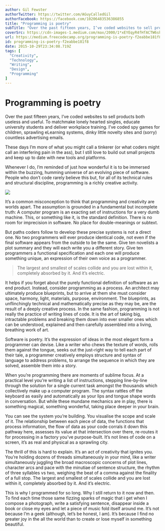 ```yaml
---
author: Gil Fewster
authorTwitter: https://twitter.com/AGuyCalledGil
authorFacebook: https://facebook.com/10206483536386855
title: "Programming is poetry"
subTitle: "Over the past fifteen years, I’ve coded websites to sell products both useless and useful. To matchmake lonely hearted singles, educate u..."
coverSrc: https://cdn-images-1.medium.com/max/2000/1*xEYEqyR4fHfACTW6sktWKA.jpeg
url: https://medium.freecodecamp.org/programming-is-poetry-f2eabbe181f8
id: programming-is-poetry-f2eabbe181f8
date: 2015-10-29T23:34:08.719Z
tags: [
  "Creativity",
  "Technology",
  "Writing",
  "Design",
  "Programming"
]
---
```

# Programming is poetry

Over the past fifteen years, I’ve coded websites to sell products both useless and useful. To matchmake lonely hearted singles, educate university students and deliver workplace training. I’ve coded spy games for children, sprawling eLearning systems, dinky little novelty sites and (sorry) countless advertising emails.

These days I’m more of what you might call a tinkerer (or what coders might call an interfering pain in the ass), but I still love to build out small projects and keep up to date with new tools and platforms.

Whenever I do, I’m reminded of just how wonderful it is to be immersed within the buzzing, humming universe of an evolving piece of software. People who don’t code rarely believe this but, for all of its technical rules and structural discipline, programming is a richly creative activity.



![](https://cdn-images-1.medium.com/max/1600/1*I_Ie1pg_f8AeZD4fK9oH3g.jpeg)



It’s a common misconception to think that programming and creativity are worlds apart. The assumption is grounded in a fundamental but incomplete truth: A computer program is an exacting set of instructions for a very dumb machine. This, or something like it, is the standard definition. There is no room for imprecision in software. No place for double-meanings or subtext.

But paths coders follow to develop these precise systems is not a direct one. No two programmers will ever produce identical code, not even if the final software appears from the outside to be the same. Give ten novelists a plot summary and they will each write you a different story. Give ten programmers a functional specification and each one will produce something unique, an expression of their own voice as a programmer.

> The largest and smallest of scales collide and you are lost within it, completely absorbed by it. And it’s electric.

It helps if you forget about the purely functional definition of software as an end product. Instead, consider programming as a process. An architect may ultimately produce blueprints, but to arrive at them she must consider space, harmony, light, materials, purpose, environment. The blueprints, as unflinchingly technical and mathematically precise as they may be, are the result of a deeply creative process. In the same fashion, programming is not really the practice of writing lines of code. It is the art of taking big, intractable problems and breaking them down into ever smaller ones which can be understood, explained and then carefully assembled into a living, breathing work of art.

Software is poetry. It’s the expression of ideas in the most elegant form a programmer can devise. Like a writer who chews the texture of words, rolls them against the tongue, seeks out the just-right way to tell each part of their tale, a programmer creatively employs structure and syntax of language to address problems, to arrange the sequence in which they are solved, assemble them into a story.

When you’re programming there are moments of sublime focus. At a practical level you’re writing a list of instructions, stepping line-by-line through the solution for a single current task amongst the thousands which collectively make up a computer program. The syntax rattles off the keyboard as easily and automatically as your lips and tongue shape words in conversation. But while these mundane mechanics are in play, there is something magical, something wonderful, taking place deeper in your brain.

You can see the system you’re building. You visualise the scope and scale of it. The relationship between each piece of data, the functions that process information, the flow of data as your code corrals it down this pathway here, assesses its value at that intersection over there, re-routes it for processing in a factory you’ve purpose-built. It’s not lines of code on a screen, it’s as real and physical as a sprawling city.

The thrill of this is hard to explain. It’s an act of creativity that ignites you. You’re holding dozens of threads simultaneously in your mind, like a writer simultaneously juggling the broad macroscopic concerns of plot lines, character arcs and pace with the minutiae of sentence structure, the rhythm of three syllables vs two, weighing the beat of a comma against the finality of a full stop. The largest and smallest of scales collide and you are lost within it, completely absorbed by it. And it’s electric.

This is why I programmed for so long. Why I still return to it now and then. To find each time those same fizzing sparks of magic that i get when I compose a photograph, write a satisfying sentence, disappear inside a book or close my eyes and let a piece of music fold itself around me. It’s not because I’m a geek (although, let’s be honest, I am). It’s because I find no greater joy in the all the world than to create or lose myself in something beautiful.








